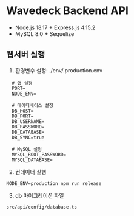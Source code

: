 # Wavedeck Backend API

- Node.js 18.17 + Express.js 4.15.2
- MySQL 8.0 + Sequelize

## 웹서버 실행

1. 환경변수 설정: ./env/.production.env

```
  # 앱 설정
  PORT=
  NODE_ENV=

  # 데이터베이스 설정
  DB_HOST=
  DB_PORT=
  DB_USERNAME=
  DB_PASSWORD=
  DB_DATABASE=
  DB_SYNC=true

  # MySQL 설정
  MYSQL_ROOT_PASSWORD=
  MYSQL_DATABASE=
```

2. 컨테이너 실행

```
NODE_ENV=production npm run release
```

3. db 마이그레이션 파일

```
src/api/config/database.ts
```
